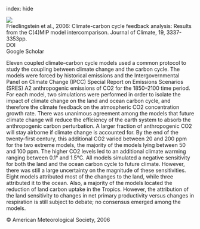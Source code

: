 index: hide

<div class="Citation">
    <div class="Citation-thumb CitationThumb-linked"  data-href="https://doi.org/10.1175/jcli3800.1">
      <img src="https://static.claimspace.cloud/climate-study-static/refs/thumbs/8/Friedlingstein_et_al_2006-thumb.png" />
    </div>

  <div class="Citation-body">
    <div class="Citation-text">Friedlingstein et al., 2006: Climate-carbon cycle feedback analysis: Results from the C(4)MIP model intercomparison. <span class="Article-journal">Journal of Climate, </span><span class="Article-volume">19, </span>3337-3353pp.</div>
    <div class="Citation-links">
      <div class="CitationLink" data-href="https://doi.org/10.1175/jcli3800.1">
        <div class="CitationLink-icon CitationLink-Doi"></div>
        <div class="CitationLink-text">DOI</div>
      </div>
      <div class="CitationLink" data-href="https://scholar.google.com/scholar?q=10.1175/jcli3800.1">
        <div class="CitationLink-icon CitationLink-Scholar"></div>
        <div class="CitationLink-text">Google Scholar</div>
      </div>
    </div>
  </div>
</div>

Eleven coupled climate–carbon cycle models used a common protocol to study the coupling between climate change and the carbon cycle. The models were forced by historical emissions and the Intergovernmental Panel on Climate Change (IPCC) Special Report on Emissions Scenarios (SRES) A2 anthropogenic emissions of CO2 for the 1850–2100 time period. For each model, two simulations were performed in order to isolate the impact of climate change on the land and ocean carbon cycle, and therefore the climate feedback on the atmospheric CO2 concentration growth rate. There was unanimous agreement among the models that future climate change will reduce the efficiency of the earth system to absorb the anthropogenic carbon perturbation. A larger fraction of anthropogenic CO2 will stay airborne if climate change is accounted for. By the end of the twenty-first century, this additional CO2 varied between 20 and 200 ppm for the two extreme models, the majority of the models lying between 50 and 100 ppm. The higher CO2 levels led to an additional climate warming ranging between 0.1° and 1.5°C. All models simulated a negative sensitivity for both the land and the ocean carbon cycle to future climate. However, there was still a large uncertainty on the magnitude of these sensitivities. Eight models attributed most of the changes to the land, while three attributed it to the ocean. Also, a majority of the models located the reduction of land carbon uptake in the Tropics. However, the attribution of the land sensitivity to changes in net primary productivity versus changes in respiration is still subject to debate; no consensus emerged among the models.

<div class="Citation-copy">
&copy; American Meteorological Society, 2006
</div>